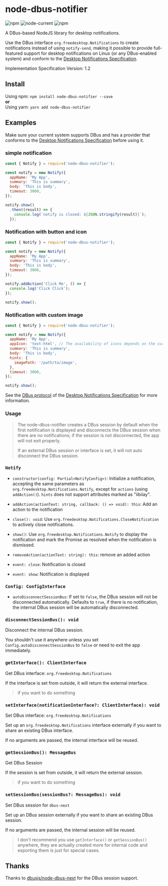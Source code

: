 # node-dbus-notifier

![npm](https://img.shields.io/npm/v/node-dbus-notifier)
![node-current](https://img.shields.io/node/v/node-dbus-notifier)
![npm](https://img.shields.io/npm/dm/node-dbus-notifier)

A DBus-based NodeJS library for desktop notifications.

Use the DBus interface `org.freedesktop.Notifications` to create notifications instead of using `notify-send`, making it possible to provide full-featured support for desktop notifications on Linux (or any DBus-enabled system) and conform to the [Desktop Notifications Specification](https://specifications.freedesktop.org/notification-spec/latest/).

Implementation Specification Version: 1.2

## Install

Using npm: `npm install node-dbus-notifier --save`  
**or**  
Using yarn: `yarn add node-dbus-notifier`

## Examples

Make sure your current system supports DBus and has a provider that conforms to the [Desktop Notifications Specification](https://specifications.freedesktop.org/notification-spec/latest/) before using it.

### simple notification

```js
const { Notify } = require('node-dbus-notifier');

const notify = new Notify({
  appName: 'My App',
  summary: 'This is summary',
  body: 'This is body',
  timeout: 3000,
});

notify.show()
  .then((result) => {
    console.log(`notify is closed: ${JSON.stringify(result)}`);
  });
```

### Notification with button and icon

```js
const { Notify } = require('node-dbus-notifier');

const notify = new Notify({
  appName: 'My App',
  summary: 'This is summary',
  body: 'This is body',
  timeout: 3000,
});

notify.addAction('Click Me', () => {
  console.log('Click Click');
});

notify.show();
```

### Notification with custom image

```js
const { Notify } = require('node-dbus-notifier');

const notify = new Notify({
  appName: 'My App',
  appIcon: 'text-html', // The availability of icons depends on the current system icon set.
  summary: 'This is summary',
  body: 'This is body',
  hints: {
    imagePath: '/path/to/image',
  },
  timeout: 3000,
});

notify.show();
```

See the [DBus protocol](https://specifications.freedesktop.org/notification-spec/latest/ar01s09.html) of the [Desktop Notifications Specification](https://specifications.freedesktop.org/notification-spec/latest/) for more information.

### Usage

> The node-dbus-notifier creates a DBus session by default when the first notification is displayed and disconnects the DBus session when there are no notifications; if the session is not disconnected, the app will not exit properly.
> 
> If an external DBus session or interface is set, it will not auto disconnect the DBus session.

### `Notify`

* `constructor(config: Partial<NotifyConfig>)`: Initialize a notification, accepting the same parameters as `org.freedesktop.Notifications.Notify`, except for `actions` (using `addAction()`). `hints` does not support attributes marked as "iibiiay".

* `addAction(actionText: string, callback: () => void): this`: Add an action to the notification

* `close(): void`: Use `org.freedesktop.Notifications.CloseNotification` to actively close notifications.

* `show()`: Use `org.freedesktop.Notifications.Notify` to display the notification and mark the Promise as resolved when the notification is dismissed.

* `removeAction(actionText: string): this`: remove an added action

* `event: close`: Notification is closed

* `event: show`: Notification is displayed

### `Config: ConfigInterface`

* `autoDisconnectSessionBus`: If set to `false`, the DBus session will not be disconnected automatically. Defaults to `true`, if there is no notification, the internal DBus session will be automatically disconnected. 

### `disconnectSessionBus(): void`

Disconnect the internal DBus session.

You shouldn't use it anywhere unless you set `Config.autoDisconnectSessionBus` to `false` or need to exit the app immediately.

### `getInterface(): ClientInterface`

Get DBus interface: `org.freedesktop.Notifications`

If the interface is set from outside, it will return the external interface.

> if you want to do something

### `setInterface(notificationInterface?: ClientInterface): void`

Set DBus interface: `org.freedesktop.Notifications`

Set up an `org.freedesktop.Notifications` interface externally if you want to share an existing DBus interface.

If no arguments are passed, the internal interface will be reused.

### `getSessionBus(): MessageBus`

Get DBus Session

If the session is set from outside, it will return the external session.

> if you want to do something

### `setSessionBus(sessionBus?: MessageBus): void`

Set DBus session for `dbus-next`

Set up an DBus session  externally if you want to share an existing DBus session.

If no arguments are passed, the internal session will be reused.

> I don't recommend you use `getInterface()` or `getSessionBus()` anywhere, they are actually created more for internal code and exporting them is just for special cases.

## Thanks

Thanks to [dbusjs/node-dbus-next](https://github.com/dbusjs/node-dbus-next) for the DBus session support.
